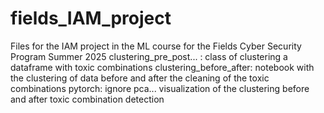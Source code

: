 # fields_IAM_project
Files for the IAM project in the ML course for the Fields Cyber Security Program Summer 2025
clustering_pre_post... : class of clustering a dataframe with toxic combinations
clustering_before_after: notebook with the clustering of data before and after the cleaning of the toxic combinations
pytorch: ignore
pca... visualization of the clustering before and after toxic combination detection
